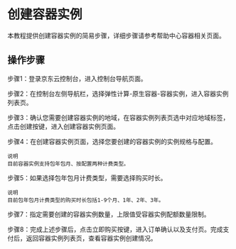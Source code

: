 # 创建容器实例

本教程提供创建容器实例的简易步骤，详细步骤请参考帮助中心容器相关页面。

## 操作步骤
步骤1：登录京东云控制台，进入控制台导航页面。

步骤2：在控制台左侧导航栏，选择弹性计算-原生容器-容器实例，进入容器实例列表页。

步骤3：确认您需要创建容器实例的地域，在容器实例列表页选中对应地域标签，点击创建按键，进入创建容器实例页面。

步骤4：在创建容器实例页面，选择您要创建的容器实例的实例规格与配置。

	说明
	目前容器实例支持包年包月、按配置两种计费类型。

步骤5：如果选择包年包月计费类型，需要选择购买时长。

	说明
	目前包年包月计费类型的购买时长包括1-9个月、1年、2年、3年。

步骤7：指定需要创建的容器实例数量，上限值受容器实例配额数量限制。

步骤8：完成上述步骤后，点击立即购买按键，进入订单确认以及支付页。完成支付后，返回容器实例列表页，查看容器实例创建情况。

